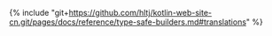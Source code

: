 {% include "git+https://github.com/hltj/kotlin-web-site-cn.git/pages/docs/reference/type-safe-builders.md#translations" %}
